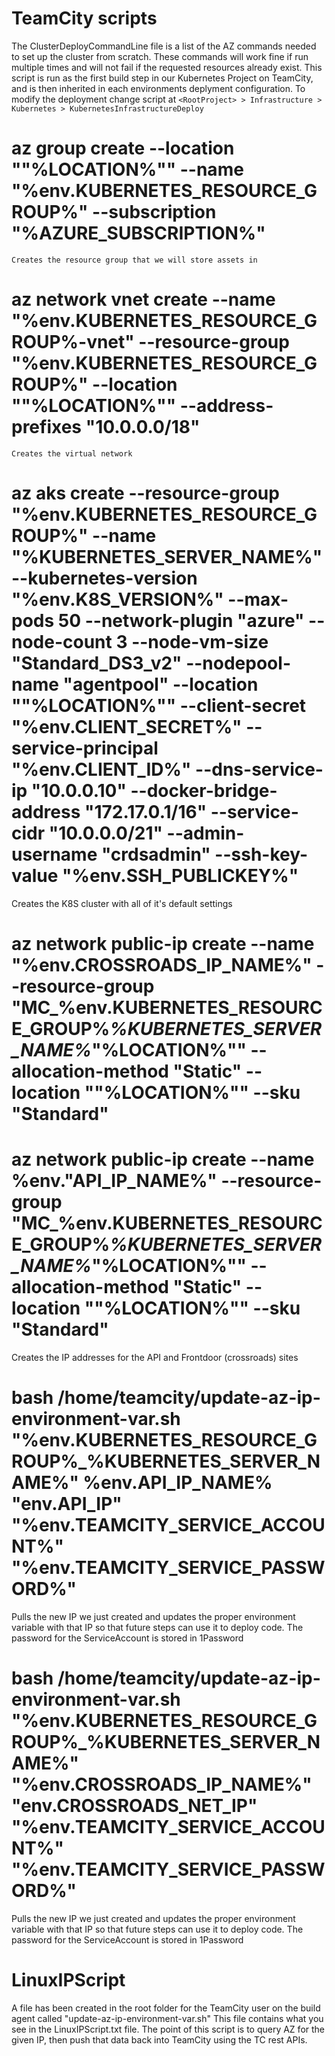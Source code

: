 # TeamCity scripts
The ClusterDeployCommandLine file is a list of the AZ commands needed to set up the cluster from scratch.
These commands will work fine if run multiple times and will not fail if the requested resources already exist. This script is run as the first build step in our Kubernetes Project on TeamCity, and is then inherited in each environments deplyment configuration. To modify the deployment change script at `<RootProject> > Infrastructure > Kubernetes > KubernetesInfrastructureDeploy`


# az group create --location ""%LOCATION%"" --name "%env.KUBERNETES_RESOURCE_GROUP%" --subscription "%AZURE_SUBSCRIPTION%"
    Creates the resource group that we will store assets in


#  az network vnet create --name "%env.KUBERNETES_RESOURCE_GROUP%-vnet" --resource-group "%env.KUBERNETES_RESOURCE_GROUP%" --location ""%LOCATION%"" --address-prefixes "10.0.0.0/18"
    Creates the virtual network


# az aks create --resource-group "%env.KUBERNETES_RESOURCE_GROUP%" --name "%KUBERNETES_SERVER_NAME%" --kubernetes-version "%env.K8S_VERSION%" --max-pods 50 --network-plugin "azure" --node-count 3 --node-vm-size "Standard_DS3_v2" --nodepool-name "agentpool" --location ""%LOCATION%"" --client-secret "%env.CLIENT_SECRET%" --service-principal "%env.CLIENT_ID%" --dns-service-ip "10.0.0.10"  --docker-bridge-address "172.17.0.1/16" --service-cidr "10.0.0.0/21" --admin-username "crdsadmin" --ssh-key-value "%env.SSH_PUBLICKEY%" 
Creates the K8S cluster with all of it's default settings


# az network public-ip create --name "%env.CROSSROADS_IP_NAME%" --resource-group "MC_%env.KUBERNETES_RESOURCE_GROUP%_%KUBERNETES_SERVER_NAME%_"%LOCATION%"" --allocation-method "Static" --location ""%LOCATION%"" --sku "Standard"
# az network public-ip create --name %env."API_IP_NAME%" --resource-group "MC_%env.KUBERNETES_RESOURCE_GROUP%_%KUBERNETES_SERVER_NAME%_"%LOCATION%"" --allocation-method "Static" --location ""%LOCATION%"" --sku "Standard"
Creates the IP addresses for the API and Frontdoor (crossroads) sites

# bash /home/teamcity/update-az-ip-environment-var.sh "%env.KUBERNETES_RESOURCE_GROUP%_%KUBERNETES_SERVER_NAME%" %env.API_IP_NAME% "env.API_IP" "%env.TEAMCITY_SERVICE_ACCOUNT%" "%env.TEAMCITY_SERVICE_PASSWORD%"
Pulls the new IP we just created and updates the proper environment variable with that IP so that future steps can use it to deploy code. The password for the ServiceAccount is stored in 1Password

# bash /home/teamcity/update-az-ip-environment-var.sh "%env.KUBERNETES_RESOURCE_GROUP%_%KUBERNETES_SERVER_NAME%" "%env.CROSSROADS_IP_NAME%" "env.CROSSROADS_NET_IP" "%env.TEAMCITY_SERVICE_ACCOUNT%" "%env.TEAMCITY_SERVICE_PASSWORD%"
Pulls the new IP we just created and updates the proper environment variable with that IP so that future steps can use it to deploy code. The password for the ServiceAccount is stored in 1Password



# LinuxIPScript
A file has been created in the root folder for the TeamCity user on the build agent called "update-az-ip-environment-var.sh" This file contains what you see in the LinuxIPScript.txt file. The point of this script is to query AZ for the given IP, then push that data back into TeamCity using the TC rest APIs. 


